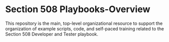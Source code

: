 # Section 508 Playbooks-Overview
This repository is the main, top-level organizational resource to support the organization of example scripts, code, and self-paced training related to the Section 508 Developer and Tester playbook.
